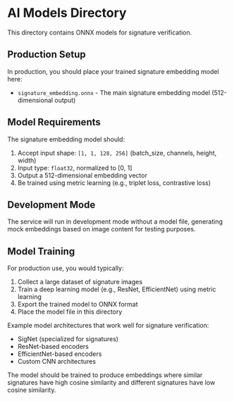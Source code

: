 # AI Models Directory

This directory contains ONNX models for signature verification.

## Production Setup

In production, you should place your trained signature embedding model here:

- `signature_embedding.onnx` - The main signature embedding model (512-dimensional output)

## Model Requirements

The signature embedding model should:

1. Accept input shape: `[1, 1, 128, 256]` (batch_size, channels, height, width)
2. Input type: `float32`, normalized to [0, 1]
3. Output a 512-dimensional embedding vector
4. Be trained using metric learning (e.g., triplet loss, contrastive loss)

## Development Mode

The service will run in development mode without a model file, generating mock embeddings based on image content for testing purposes.

## Model Training

For production use, you would typically:

1. Collect a large dataset of signature images
2. Train a deep learning model (e.g., ResNet, EfficientNet) using metric learning
3. Export the trained model to ONNX format
4. Place the model file in this directory

Example model architectures that work well for signature verification:
- SigNet (specialized for signatures)
- ResNet-based encoders
- EfficientNet-based encoders
- Custom CNN architectures

The model should be trained to produce embeddings where similar signatures have high cosine similarity and different signatures have low cosine similarity.